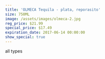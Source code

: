 ```yaml
---
title: 'OLMECA Tequila - plata, reporasito'
size: 750ML
image: /assets/images/olmeca-2.jpg
reg_price: $21.99
special_price: $17.49
expiration_date: 2017-06-14 00:00:00
show_special: true
---
```



all types